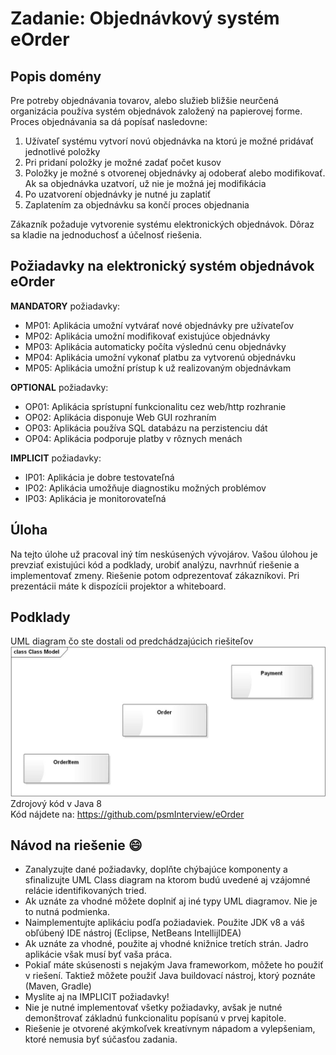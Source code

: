 # Zadanie: Objednávkový systém eOrder

## Popis domény
Pre potreby objednávania tovarov, alebo služieb bližšie neurčená organizácia používa systém objednávok založený na papierovej forme. Proces objednávania sa dá popísať nasledovne:

1.	Užívateľ systému vytvorí novú objednávka na ktorú je možné pridávať jednotlivé položky
2.	Pri pridaní položky je možné zadať počet kusov
3.	Položky je možné s otvorenej objednávky aj odoberať alebo modifikovať. Ak sa objednávka uzatvorí, už nie je možná jej modifikácia
4.	Po uzatvorení objednávky je nutné ju zaplatiť 
5.	Zaplatením za objednávku sa končí proces objednania

Zákazník požaduje vytvorenie systému elektronických objednávok. Dôraz sa kladie na jednoduchosť a účelnosť riešenia.

## Požiadavky na elektronický systém objednávok eOrder
**MANDATORY** požiadavky:

* MP01: Aplikácia umožní vytvárať nové objednávky pre užívateľov
* MP02: Aplikácia umožní modifikovať existujúce objednávky
* MP03: Aplikácia automaticky počíta výslednú cenu objednávky 
* MP04: Aplikácia umožní vykonať platbu za vytvorenú objednávku
* MP05: Aplikácia umožní prístup k už realizovaným objednávkam

**OPTIONAL** požiadavky:

* OP01: Aplikácia sprístupní funkcionalitu cez web/http rozhranie 
* OP02: Aplikácia disponuje Web GUI rozhraním
* OP03: Aplikácia používa SQL databázu na perzistenciu dát
* OP04: Aplikácia podporuje platby v rôznych menách

**IMPLICIT** požiadavky:

* IP01: Aplikácia je dobre testovateľná
* IP02: Aplikácia umožňuje diagnostiku možných problémov
* IP03: Aplikácia je monitorovateľná

## Úloha
Na tejto úlohe už pracoval iný tím neskúsených vývojárov. Vašou úlohou je prevziať existujúci kód a podklady, urobiť analýzu, navrhnúť riešenie a implementovať zmeny.  Riešenie potom odprezentovať zákazníkovi. Pri prezentácii máte k dispozícii projektor a whiteboard.
## Podklady
UML diagram čo ste dostali od predchádzajúcich riešiteľov  
![Class Diagram](https://github.com/psmInterview/eOrder/blob/master/material/order_model_uncomplete.jpg)  
Zdrojový kód v Java 8  
Kód nájdete na: https://github.com/psmInterview/eOrder
## Návod na riešenie :smile:

* Zanalyzujte dané požiadavky, doplňte chýbajúce komponenty a sfinalizujte UML Class diagram na ktorom budú uvedené aj vzájomné relácie identifikovaných tried.
* Ak uznáte za vhodné môžete doplniť aj iné typy UML diagramov. Nie je to nutná podmienka.
* Naimplementujte  aplikáciu podľa požiadaviek. Použite JDK v8 a váš obľúbený IDE nástroj (Eclipse, NetBeans IntellijIDEA)
* Ak uznáte za vhodné, použite aj vhodné knižnice tretích strán. Jadro aplikácie však musí byť vaša práca.
* Pokiaľ máte skúsenosti s nejakým Java frameworkom, môžete ho použiť v riešení. Taktiež môžete použiť Java buildovací nástroj, ktorý poznáte (Maven, Gradle)
* Myslite aj na IMPLICIT požiadavky!
* Nie je nutné implementovať všetky požiadavky,	 avšak je nutné demonštrovať základnú funkcionalitu popísanú v prvej kapitole.
* Riešenie je otvorené akýmkoľvek kreatívnym nápadom a vylepšeniam, ktoré nemusia byť súčasťou zadania. 
